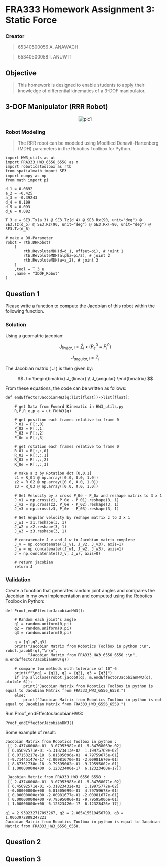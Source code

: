 # FRA333 Homework Assignment 3: Static Force
### **Creator**
> 65340500056 A. ANAWACH

> 65340500058 I. ANUWIT

## Objective
> This homework is designed to enable students to apply their knowledge of differential kinematics of a 3-DOF manipulator.

## 3-DOF Manipulator (RRR Robot) 
<p align="center">
  <img width=max alt="pic1" src="https://github.com/user-attachments/assets/f2f1f785-bab8-4585-afa5-fe5f4903c512">
</p>
  
### Robot Modeling
> The RRR robot can be modeled using Modified Denavit-Hartenberg (MDH) parameters in the Robotics Toolbox for Python.

```
import HW3_utils as ut
import FRA333_HW3_6556_6558 as m
import roboticstoolbox as rtb
from spatialmath import SE3
import numpy as np
from math import pi

d_1 = 0.0892
a_2 = -0.425
a_3 = -0.39243
d_4 = 0.109
d_5 = 0.093
d_6 = 0.082

T_3_e = SE3.Tx(a_3) @ SE3.Tz(d_4) @ SE3.Rx(90, unit="deg") @ SE3.Tz(d_5) @ SE3.Rz(90, unit="deg") @ SE3.Rx(-90, unit="deg") @ SE3.Tz(d_6)

# make a DH-Parameter
robot = rtb.DHRobot(
    [
        rtb.RevoluteMDH(d=d_1, offset=pi), # joint 1
        rtb.RevoluteMDH(alpha=pi/2), # joint 2
        rtb.RevoluteMDH(a=a_2), # joint 3
    ]
    ,tool = T_3_e
    ,name = "3DOF_Robot"
)
```

## Question 1
Please write a function to compute the Jacobian of this robot within the following function.

### Solution
Using a geomatric jacobian:

$$
J_{linear,i} = \hat{Z}_i \times (P_e^0 - P_i^0)
$$

$$
J_{angular,i} = \hat{Z}_i
$$

The Jacobian matrix \( J \) is then given by:

$$
J = \begin{bmatrix}
J_{linear} \\
J_{angular}
\end{bmatrix}
$$

From these equations, the code can be written as follows:

```
def endEffectorJacobianHW3(q:list[float])->list[float]:

    # get Data from Foward Kinematic in HW3_utils.py
    R,P,R_e,p_e = ut.FKHW3(q)

    # get position each frames relative to frame 0
    P_01 = P[:,0]
    P_02 = P[:,1]
    P_03 = P[:,2]
    P_0e = P[:,3]

    # get rotation each frames relative to frame 0
    R_01 = R[:,:,0]
    R_02 = R[:,:,1]
    R_03 = R[:,:,2]
    R_0e = R[:,:,3]

    # make a z by Rotation dot [0,0,1]
    z1 = R_01 @ np.array([0.0, 0.0, 1.0])
    z2 = R_02 @ np.array([0.0, 0.0, 1.0])
    z3 = R_03 @ np.array([0.0, 0.0, 1.0])

    # Get Velocity by z cross P_0e - P_0x and reshape matrix to 3 x 1
    J_v1 = np.cross(z1, P_0e - P_01).reshape(3, 1)
    J_v2 = np.cross(z2, P_0e - P_02).reshape(3, 1)
    J_v3 = np.cross(z3, P_0e - P_03).reshape(3, 1)

    # Get Angular velocity by reshape matrix z to 3 x 1
    J_w1 = z1.reshape(3, 1)
    J_w2 = z2.reshape(3, 1)
    J_w3 = z3.reshape(3, 1)

    # concatenate J_v and J_w to Jacobian matrix complete 
    J_v = np.concatenate((J_v1, J_v2, J_v3), axis=1)
    J_w = np.concatenate((J_w1, J_w2, J_w3), axis=1)
    J = np.concatenate((J_v, J_w), axis=0)

    # return jacobian
    return J
```
### Validation
Create a function that generates random joint angles and compares the Jacobian in my own implementation and computed using the Robotics Toolbox in Python:
```
def Proof_endEffectorJacobianHW3():

    # Random each joint's angle
    q1 = random.uniform(0,pi)
    q2 = random.uniform(0,pi)
    q3 = random.uniform(0,pi)

    q = [q1,q2,q3]
    print("Jacobian Matrix from Robotics Toolbox in python :\n", robot.jacob0(q),"\n\n",
          "Jacobian Matrix from FRA333_HW3_6556_6558 :\n", m.endEffectorJacobianHW3(q))

    # compare two methods with tolerance of 10^-6
    print(f"\nq1 = {q1}, q2 = {q2}, q3 = {q3}")
    if (np.allclose(robot.jacob0(q), m.endEffectorJacobianHW3(q), atol=1e-6)):
        print("Jacobian Matrix from Robotics Toolbox in python is equal to Jacobian Matrix from FRA333_HW3_6556_6558.")
    else:
        print("Jacobian Matrix from Robotics Toolbox in python is not equal to Jacobian Matrix from FRA333_HW3_6556_6558.")
```

Run Proof_endEffectorJacobianHW3:
```
Proof_endEffectorJacobianHW3()
```

Some example of result:
```
Jacobian Matrix from Robotics Toolbox in python :
 [[ 2.43746008e-01  3.07953982e-01 -5.84768069e-02]
 [ 6.45692571e-01 -6.31823413e-02  1.19975769e-02]
 [ 6.07153217e-18  6.81505696e-01  4.79759675e-01]
 [-9.71445147e-17 -2.00981670e-01 -2.00981670e-01]
 [ 8.67361738e-18 -9.79595002e-01 -9.79595002e-01]
 [ 1.00000000e+00  6.12323400e-17  6.12323400e-17]]

 Jacobian Matrix from FRA333_HW3_6556_6558 :
 [[ 2.43746008e-01  3.07953983e-01 -5.84768071e-02]
 [ 6.45692571e-01 -6.31823432e-02  1.19975772e-02]
 [-0.00000000e+00  6.81505699e-01  4.79759678e-01]
 [ 0.00000000e+00 -2.00981677e-01 -2.00981677e-01]
 [ 0.00000000e+00 -9.79595006e-01 -9.79595006e-01]
 [ 1.00000000e+00  6.12323426e-17  6.12323426e-17]]

q1 = 2.939232717093267, q2 = 2.065415519456799, q3 = 1.0063972889247221
Jacobian Matrix from Robotics Toolbox in python is equal to Jacobian Matrix from FRA333_HW3_6556_6558.
```

## Question 2

## Question 3
